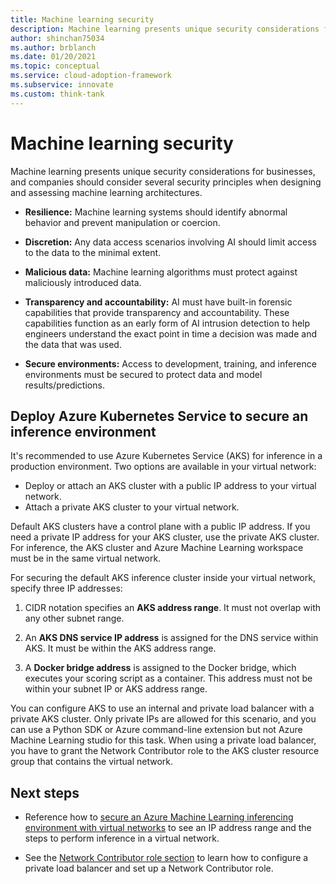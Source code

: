 ```yaml
---
title: Machine learning security
description: Machine learning presents unique security considerations for businesses, and companies should consider several security principles when designing and assessing machine learning architectures.
author: shinchan75034
ms.author: brblanch
ms.date: 01/20/2021
ms.topic: conceptual
ms.service: cloud-adoption-framework
ms.subservice: innovate
ms.custom: think-tank
---
```


# Machine learning security

Machine learning presents unique security considerations for businesses, and companies should consider several security principles when designing and assessing machine learning architectures.

- **Resilience:** Machine learning systems should identify abnormal behavior and prevent manipulation or coercion.

- **Discretion:** Any data access scenarios involving AI should limit access to the data to the minimal extent.

- **Malicious data:** Machine learning algorithms must protect against maliciously introduced data.

- **Transparency and accountability:** AI must have built-in forensic capabilities that provide transparency and accountability. These capabilities function as an early form of AI intrusion detection to help engineers understand the exact point in time a decision was made and the data that was used.

- **Secure environments:** Access to development, training, and inference environments must be secured to protect data and model results/predictions.

## Deploy Azure Kubernetes Service to secure an inference environment

It's recommended to use Azure Kubernetes Service (AKS) for inference in a production environment. Two options are available in your virtual network:

- Deploy or attach an AKS cluster with a public IP address to your virtual network.
- Attach a private AKS cluster to your virtual network.

Default AKS clusters have a control plane with a public IP address. If you need a private IP address for your AKS cluster, use the private AKS cluster. For inference, the AKS cluster and Azure Machine Learning workspace must be in the same virtual network.

For securing the default AKS inference cluster inside your virtual network, specify three IP addresses:

1. CIDR notation specifies an **AKS address range**. It must not overlap with any other subnet range.

1. An **AKS DNS service IP address** is assigned for the DNS service within AKS. It must be within the AKS address range.

1. A **Docker bridge address** is assigned to the Docker bridge, which executes your scoring script as a container. This address must not be within your subnet IP or AKS address range.

You can configure AKS to use an internal and private load balancer with a private AKS cluster. Only private IPs are allowed for this scenario, and you can use a Python SDK or Azure command-line extension but not Azure Machine Learning studio for this task. When using a private load balancer, you have to grant the Network Contributor role to the AKS cluster resource group that contains the virtual network.

## Next steps

- Reference how to [secure an Azure Machine Learning inferencing environment with virtual networks](/azure/machine-learning/how-to-secure-inferencing-vnet?tabs=python#secure-vnet-traffic) to see an IP address range and the steps to perform inference in a virtual network.

- See the [Network Contributor role section](/azure/machine-learning/how-to-secure-inferencing-vnet?tabs=python#network-contributor-role) to learn how to configure a private load balancer and set up a Network Contributor role.
